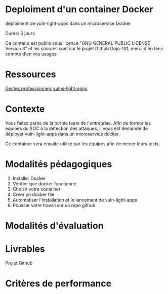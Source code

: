 # Deploiment d'un container Docker

déploiment de vuln-light-apps dans un microservice Docker

Durée: 3 jours

Ce contenu est publié sous licence "GNU GENERAL PUBLIC LICENSE Version 3" et les sources sont sur le projet Github Dojo-101, merci d'en tenir compte d'en vos usages.

# Ressources


[Gestes professionnels](https://github.com/Aif4thah/Dojo-101)
[vulns-light-apps](https://github.com/Aif4thah/Vulnerable-Light-Apps)


# Contexte

Vous faites partie de la purple team de l'entreprise. Afin de former les équipes du SOC à la détection des attaques, il vous est demandé de déployer vuln-light-apps dans un microservice docker.

Ce container sera ensuite utilisé par les équipes afin de mener leurs tests.


# Modalités pédagogiques

1. Installer Docker
2. Vérifier que docker fonctionne
3. Choisir votre container
4. Créer un docker file
5. Automatiser l'installation et le lancement de vuln-light-apps
6. Pousser votre travail sur un repo github



# Modalités d'évaluation


# Livrables

Projet Github


# Critères de performance



